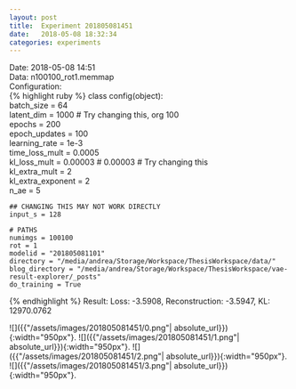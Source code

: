 ```yaml
---
layout: post
title:  Experiment 201805081451
date:   2018-05-08 18:32:34
categories: experiments
---
```

Date: 2018-05-08 14:51  
Data: n100100_rot1.memmap  
Configuration:   
{% highlight ruby %}
class config(object):  
    batch_size = 64  
    latent_dim = 1000 # Try changing this, org 100  
    epochs = 200  
    epoch_updates = 100  
    learning_rate = 1e-3   
    time_loss_mult = 0.0005   
    kl_loss_mult = 0.00003 # 0.00003 # Try changing this  
    kl_extra_mult = 2   
    kl_extra_exponent = 2  
    n_ae = 5  
      
    ## CHANGING THIS MAY NOT WORK DIRECTLY  
    input_s = 128  
  
    # PATHS  
    numimgs = 100100  
    rot = 1  
    modelid = "201805081101"  
    directory = "/media/andrea/Storage/Workspace/ThesisWorkspace/data/"  
    blog_directory = "/media/andrea/Storage/Workspace/ThesisWorkspace/vae-result-explorer/_posts"  
    do_training = True  
  
{% endhighlight %}
Result: Loss: -3.5908, Reconstruction: -3.5947, KL: 12970.0762  

![]({{"/assets/images/201805081451/0.png"| absolute_url}}){:width="950px"}.
![]({{"/assets/images/201805081451/1.png"| absolute_url}}){:width="950px"}.
![]({{"/assets/images/201805081451/2.png"| absolute_url}}){:width="950px"}.
![]({{"/assets/images/201805081451/3.png"| absolute_url}}){:width="950px"}.